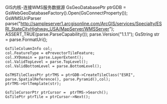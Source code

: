 
GIS内核-连接WMS服务数据源
	GsGeoDatabasePtr ptrGDB =  GsWebGeoDatabaseFactory().Open(GsConnectProperty());
	GsWMSUriParser parse("http://sampleserver1.arcgisonline.com/ArcGIS/services/Specialty/ESRI_StateCityHighway_USA/MapServer/WMSServer");
	ASSERT_TRUE(parse.ParseCapability());
	parse.Version("1.1.1");
	GsString str = parse.FormatUri();


	GsTileColumnInfo col;
	col.FeatureType = ePrevectorTileFeature;
	col.XYDomain = parse.LayerExtent();
	col.ValidTopLevel = parse.TopLevel();
	col.ValidBottomLevel = parse.BottomLevel();

	GsTMSTileClassPtr ptrTMS = ptrGDB->CreateTileClass("ESRI", parse.SpatialReference(), parse.Pyramid(),col);
	ptrTMS->UrlTemplate(str);

	GsTileCursorPtr ptrCursor =  ptrTMS->Search();
	GsTilePtr ptrTile = ptrCursor->Next();